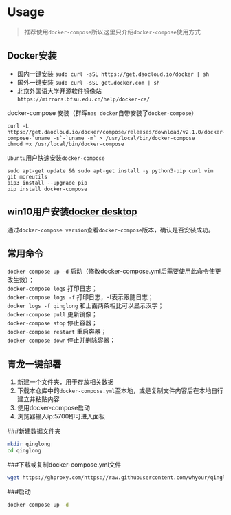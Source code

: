 # Usage

> 推荐使用`docker-compose`所以这里只介绍`docker-compose`使用方式



## Docker安装

 

- 国内一键安装 `sudo curl -sSL https://get.daocloud.io/docker | sh`
- 国外一键安装 `sudo curl -sSL get.docker.com | sh`
- 北京外国语大学开源软件镜像站 `https://mirrors.bfsu.edu.cn/help/docker-ce/`


docker-compose 安装（群晖`nas docker`自带安装了`docker-compose`）

```
curl -L https://get.daocloud.io/docker/compose/releases/download/v2.1.0/docker-compose-`uname -s`-`uname -m` > /usr/local/bin/docker-compose
chmod +x /usr/local/bin/docker-compose
```
`Ubuntu`用户快速安装`docker-compose`
```
sudo apt-get update && sudo apt-get install -y python3-pip curl vim git moreutils
pip3 install --upgrade pip
pip install docker-compose
```

## win10用户安装[docker desktop](https://www.docker.com/products/docker-desktop)

通过`docker-compose version`查看`docker-compose`版本，确认是否安装成功。



## 常用命令

 `docker-compose up -d` 启动（修改docker-compose.yml后需要使用此命令使更改生效）；  
 `docker-compose logs` 打印日志；  
 `docker-compose logs -f` 打印日志，-f表示跟随日志；  
 `docker logs -f qinglong` 和上面两条相比可以显示汉字；  
 `docker-compose pull` 更新镜像；  
 `docker-compose stop` 停止容器；  
 `docker-compose restart` 重启容器；  
 `docker-compose down` 停止并删除容器；  

## 青龙一键部署

1. 新建一个文件夹，用于存放相关数据
2. 下载本仓库中的`docker-compose.yml`至本地，或是复制文件内容后在本地自行建立并粘贴内容
3. 使用docker-compose启动
4. 浏览器输入ip:5700即可进入面板

###新建数据文件夹

```bash
mkdir qinglong
cd qinglong
```

###下载或复制docker-compose.yml文件

```bash
wget https://ghproxy.com/https://raw.githubusercontent.com/whyour/qinglong/develop/docker-compose.yml
```

###启动

```bash
docker-compose up -d
```

